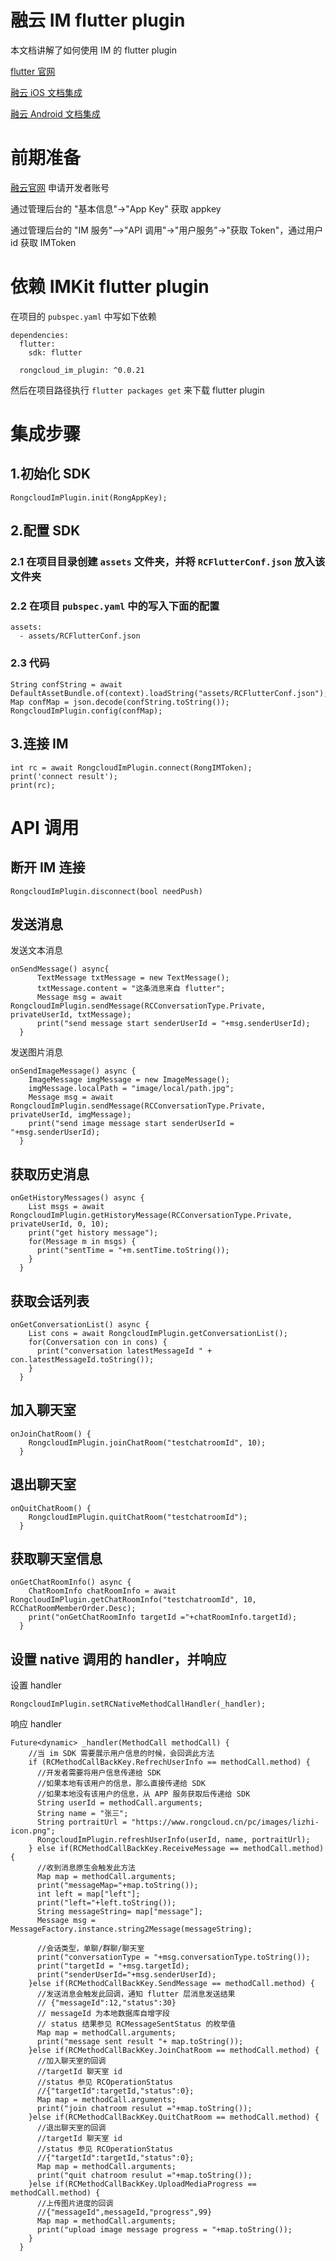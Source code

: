 # 融云 IM flutter plugin

本文档讲解了如何使用 IM 的 flutter plugin

[flutter 官网](https://flutter.dev/)

[融云 iOS 文档集成](https://www.rongcloud.cn/docs/ios.html)

[融云 Android 文档集成](https://www.rongcloud.cn/docs/android.html)


# 前期准备

[融云官网](https://www.rongcloud.cn) 申请开发者账号

通过管理后台的 "基本信息"->"App Key" 获取 appkey

通过管理后台的 "IM 服务"—>"API 调用"->"用户服务"->"获取 Token"，通过用户 id 获取 IMToken


# 依赖 IMKit flutter plugin

在项目的 `pubspec.yaml` 中写如下依赖

```
dependencies:
  flutter:
    sdk: flutter

  rongcloud_im_plugin: ^0.0.21
```

然后在项目路径执行 `flutter packages get` 来下载 flutter plugin

# 集成步骤


## 1.初始化 SDK

```
RongcloudImPlugin.init(RongAppKey);
```

## 2.配置 SDK

### 2.1 在项目目录创建 `assets` 文件夹，并将 `RCFlutterConf.json` 放入该文件夹

### 2.2 在项目 `pubspec.yaml` 中的写入下面的配置

```
assets:
  - assets/RCFlutterConf.json
```

### 2.3 代码

```
String confString = await DefaultAssetBundle.of(context).loadString("assets/RCFlutterConf.json");
Map confMap = json.decode(confString.toString());
RongcloudImPlugin.config(confMap);
```

## 3.连接 IM

```
int rc = await RongcloudImPlugin.connect(RongIMToken);
print('connect result');
print(rc);
```

# API 调用

## 断开 IM 连接

```
RongcloudImPlugin.disconnect(bool needPush)
```

## 发送消息

发送文本消息

```
onSendMessage() async{
      TextMessage txtMessage = new TextMessage();
      txtMessage.content = "这条消息来自 flutter";
      Message msg = await RongcloudImPlugin.sendMessage(RCConversationType.Private, privateUserId, txtMessage);
      print("send message start senderUserId = "+msg.senderUserId);
  }
```
发送图片消息

```
onSendImageMessage() async {
    ImageMessage imgMessage = new ImageMessage();
    imgMessage.localPath = "image/local/path.jpg";
    Message msg = await RongcloudImPlugin.sendMessage(RCConversationType.Private, privateUserId, imgMessage);
    print("send image message start senderUserId = "+msg.senderUserId);
  }

```

## 获取历史消息

```
onGetHistoryMessages() async {
    List msgs = await RongcloudImPlugin.getHistoryMessage(RCConversationType.Private, privateUserId, 0, 10);
    print("get history message");
    for(Message m in msgs) {
      print("sentTime = "+m.sentTime.toString());
    }
  }
```

## 获取会话列表

```
onGetConversationList() async {
    List cons = await RongcloudImPlugin.getConversationList();
    for(Conversation con in cons) {
      print("conversation latestMessageId " + con.latestMessageId.toString());
    }
  }
```

## 加入聊天室

```
onJoinChatRoom() {
    RongcloudImPlugin.joinChatRoom("testchatroomId", 10);
  }
```

## 退出聊天室

```
onQuitChatRoom() {
    RongcloudImPlugin.quitChatRoom("testchatroomId");
  }
```

## 获取聊天室信息

```
onGetChatRoomInfo() async {
    ChatRoomInfo chatRoomInfo = await RongcloudImPlugin.getChatRoomInfo("testchatroomId", 10, RCChatRoomMemberOrder.Desc);
    print("onGetChatRoomInfo targetId ="+chatRoomInfo.targetId);
  }
```


## 设置 native 调用的 handler，并响应

设置 handler

```
RongcloudImPlugin.setRCNativeMethodCallHandler(_handler);
```

响应 handler

```
Future<dynamic> _handler(MethodCall methodCall) {
    //当 im SDK 需要展示用户信息的时候，会回调此方法
    if (RCMethodCallBackKey.RefrechUserInfo == methodCall.method) {
      //开发者需要将用户信息传递给 SDK
      //如果本地有该用户的信息，那么直接传递给 SDK
      //如果本地没有该用户的信息，从 APP 服务获取后传递给 SDK
      String userId = methodCall.arguments;
      String name = "张三";
      String portraitUrl = "https://www.rongcloud.cn/pc/images/lizhi-icon.png";
      RongcloudImPlugin.refreshUserInfo(userId, name, portraitUrl);
    } else if(RCMethodCallBackKey.ReceiveMessage == methodCall.method) {
      //收到消息原生会触发此方法
      Map map = methodCall.arguments;
      print("messageMap="+map.toString());
      int left = map["left"];
      print("left="+left.toString());
      String messageString= map["message"];
      Message msg = MessageFactory.instance.string2Message(messageString);

      //会话类型，单聊/群聊/聊天室
      print("conversationType = "+msg.conversationType.toString());
      print("targetId = "+msg.targetId);
      print("senderUserId="+msg.senderUserId);
    }else if(RCMethodCallBackKey.SendMessage == methodCall.method) {
      //发送消息会触发此回调，通知 flutter 层消息发送结果
      // {"messageId":12,"status":30}
      // messageId 为本地数据库自增字段
      // status 结果参见 RCMessageSentStatus 的枚举值
      Map map = methodCall.arguments;
      print("message sent result "+ map.toString());
    }else if(RCMethodCallBackKey.JoinChatRoom == methodCall.method) {
      //加入聊天室的回调
      //targetId 聊天室 id
      //status 参见 RCOperationStatus
      //{"targetId":targetId,"status":0};
      Map map = methodCall.arguments;
      print("join chatroom resulut ="+map.toString());
    }else if(RCMethodCallBackKey.QuitChatRoom == methodCall.method) {
      //退出聊天室的回调
      //targetId 聊天室 id
      //status 参见 RCOperationStatus
      //{"targetId":targetId,"status":0};
      Map map = methodCall.arguments;
      print("quit chatroom resulut ="+map.toString());
    }else if(RCMethodCallBackKey.UploadMediaProgress == methodCall.method) {
      //上传图片进度的回调
      //{"messageId",messageId,"progress",99}
      Map map = methodCall.arguments;
      print("upload image message progress = "+map.toString());
    }
  }
```